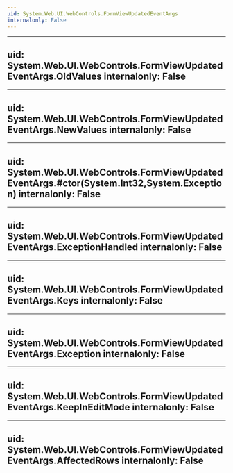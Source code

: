 ```yaml
---
uid: System.Web.UI.WebControls.FormViewUpdatedEventArgs
internalonly: False
---
```


---
uid: System.Web.UI.WebControls.FormViewUpdatedEventArgs.OldValues
internalonly: False
---

---
uid: System.Web.UI.WebControls.FormViewUpdatedEventArgs.NewValues
internalonly: False
---

---
uid: System.Web.UI.WebControls.FormViewUpdatedEventArgs.#ctor(System.Int32,System.Exception)
internalonly: False
---

---
uid: System.Web.UI.WebControls.FormViewUpdatedEventArgs.ExceptionHandled
internalonly: False
---

---
uid: System.Web.UI.WebControls.FormViewUpdatedEventArgs.Keys
internalonly: False
---

---
uid: System.Web.UI.WebControls.FormViewUpdatedEventArgs.Exception
internalonly: False
---

---
uid: System.Web.UI.WebControls.FormViewUpdatedEventArgs.KeepInEditMode
internalonly: False
---

---
uid: System.Web.UI.WebControls.FormViewUpdatedEventArgs.AffectedRows
internalonly: False
---
